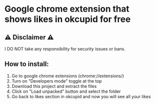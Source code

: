 # Google chrome extension that shows likes in okcupid for free

## ⚠️ Disclaimer ⚠️

I DO NOT take any responsibility for security issues or bans.

## How to install:

1. Go to google chrome extensions (chrome://extensions/)
2. Turn on "Developers mode" toggle at the top
3. Download this project and extract the files
4. Click on "Load unpacked" button and select the folder
5. Go back to likes section in okcupid and now you will see all your likes
